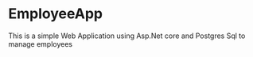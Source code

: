 # EmployeeApp
This is a simple Web Application using Asp.Net core and Postgres Sql to manage employees
